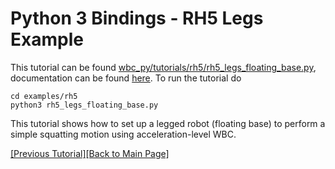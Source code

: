 # Python 3 Bindings - RH5 Legs Example

This tutorial can be found [wbc_py/tutorials/rh5/rh5_legs_floating_base.py](https://github.com/ARC-OPT/wbc_py/blob/master/examples/rh5/rh5_legs_floating_base.py), documentation can be found [here](https://arc-opt.github.io/wbc_py/rh5__legs__floating__base_8py.html). To run the tutorial do
```
cd examples/rh5
python3 rh5_legs_floating_base.py
```


This tutorial shows how to set up a legged robot (floating base) to perform a simple squatting motion using acceleration-level WBC.

[[Previous Tutorial]](https://arc-opt.github.io/Documentation/tutorials/python/vel_introductory_example.html)[[Back to Main Page]](https://arc-opt.github.io/Documentation)
